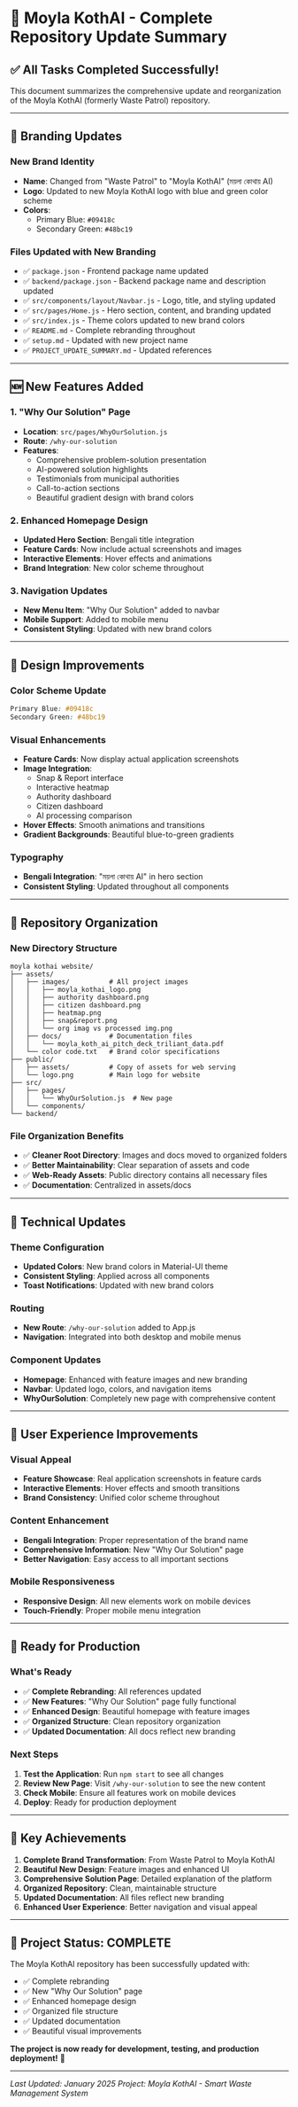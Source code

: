 # 🚀 Moyla KothAI - Complete Repository Update Summary

## ✅ **All Tasks Completed Successfully!**

This document summarizes the comprehensive update and reorganization of the Moyla KothAI (formerly Waste Patrol) repository.

---

## 🎨 **Branding Updates**

### **New Brand Identity**
- **Name**: Changed from "Waste Patrol" to "Moyla KothAI" (ময়লা কোথায় AI)
- **Logo**: Updated to new Moyla KothAI logo with blue and green color scheme
- **Colors**: 
  - Primary Blue: `#09418c`
  - Secondary Green: `#48bc19`

### **Files Updated with New Branding**
- ✅ `package.json` - Frontend package name updated
- ✅ `backend/package.json` - Backend package name and description updated
- ✅ `src/components/layout/Navbar.js` - Logo, title, and styling updated
- ✅ `src/pages/Home.js` - Hero section, content, and branding updated
- ✅ `src/index.js` - Theme colors updated to new brand colors
- ✅ `README.md` - Complete rebranding throughout
- ✅ `setup.md` - Updated with new project name
- ✅ `PROJECT_UPDATE_SUMMARY.md` - Updated references

---

## 🆕 **New Features Added**

### **1. "Why Our Solution" Page**
- **Location**: `src/pages/WhyOurSolution.js`
- **Route**: `/why-our-solution`
- **Features**:
  - Comprehensive problem-solution presentation
  - AI-powered solution highlights
  - Testimonials from municipal authorities
  - Call-to-action sections
  - Beautiful gradient design with brand colors

### **2. Enhanced Homepage Design**
- **Updated Hero Section**: Bengali title integration
- **Feature Cards**: Now include actual screenshots and images
- **Interactive Elements**: Hover effects and animations
- **Brand Integration**: New color scheme throughout

### **3. Navigation Updates**
- **New Menu Item**: "Why Our Solution" added to navbar
- **Mobile Support**: Added to mobile menu
- **Consistent Styling**: Updated with new brand colors

---

## 🎨 **Design Improvements**

### **Color Scheme Update**
```css
Primary Blue: #09418c
Secondary Green: #48bc19
```

### **Visual Enhancements**
- **Feature Cards**: Now display actual application screenshots
- **Image Integration**: 
  - Snap & Report interface
  - Interactive heatmap
  - Authority dashboard
  - Citizen dashboard
  - AI processing comparison
- **Hover Effects**: Smooth animations and transitions
- **Gradient Backgrounds**: Beautiful blue-to-green gradients

### **Typography**
- **Bengali Integration**: "ময়লা কোথায় AI" in hero section
- **Consistent Styling**: Updated throughout all components

---

## 📁 **Repository Organization**

### **New Directory Structure**
```
moyla kothai website/
├── assets/
│   ├── images/          # All project images
│   │   ├── moyla_kothai_logo.png
│   │   ├── authority dashboard.png
│   │   ├── citizen dashboard.png
│   │   ├── heatmap.png
│   │   ├── snap&report.png
│   │   └── org imag vs processed img.png
│   ├── docs/            # Documentation files
│   │   └── moyla_koth_ai_pitch_deck_triliant_data.pdf
│   └── color code.txt   # Brand color specifications
├── public/
│   ├── assets/          # Copy of assets for web serving
│   └── logo.png         # Main logo for website
├── src/
│   ├── pages/
│   │   └── WhyOurSolution.js  # New page
│   └── components/
└── backend/
```

### **File Organization Benefits**
- ✅ **Cleaner Root Directory**: Images and docs moved to organized folders
- ✅ **Better Maintainability**: Clear separation of assets and code
- ✅ **Web-Ready Assets**: Public directory contains all necessary files
- ✅ **Documentation**: Centralized in assets/docs

---

## 🔧 **Technical Updates**

### **Theme Configuration**
- **Updated Colors**: New brand colors in Material-UI theme
- **Consistent Styling**: Applied across all components
- **Toast Notifications**: Updated with new brand colors

### **Routing**
- **New Route**: `/why-our-solution` added to App.js
- **Navigation**: Integrated into both desktop and mobile menus

### **Component Updates**
- **Homepage**: Enhanced with feature images and new branding
- **Navbar**: Updated logo, colors, and navigation items
- **WhyOurSolution**: Completely new page with comprehensive content

---

## 📱 **User Experience Improvements**

### **Visual Appeal**
- **Feature Showcase**: Real application screenshots in feature cards
- **Interactive Elements**: Hover effects and smooth transitions
- **Brand Consistency**: Unified color scheme throughout

### **Content Enhancement**
- **Bengali Integration**: Proper representation of the brand name
- **Comprehensive Information**: New "Why Our Solution" page
- **Better Navigation**: Easy access to all important sections

### **Mobile Responsiveness**
- **Responsive Design**: All new elements work on mobile devices
- **Touch-Friendly**: Proper mobile menu integration

---

## 🚀 **Ready for Production**

### **What's Ready**
- ✅ **Complete Rebranding**: All references updated
- ✅ **New Features**: "Why Our Solution" page fully functional
- ✅ **Enhanced Design**: Beautiful homepage with feature images
- ✅ **Organized Structure**: Clean repository organization
- ✅ **Updated Documentation**: All docs reflect new branding

### **Next Steps**
1. **Test the Application**: Run `npm start` to see all changes
2. **Review New Page**: Visit `/why-our-solution` to see the new content
3. **Check Mobile**: Ensure all features work on mobile devices
4. **Deploy**: Ready for production deployment

---

## 🎯 **Key Achievements**

1. **Complete Brand Transformation**: From Waste Patrol to Moyla KothAI
2. **Beautiful New Design**: Feature images and enhanced UI
3. **Comprehensive Solution Page**: Detailed explanation of the platform
4. **Organized Repository**: Clean, maintainable structure
5. **Updated Documentation**: All files reflect new branding
6. **Enhanced User Experience**: Better navigation and visual appeal

---

## 🎉 **Project Status: COMPLETE**

The Moyla KothAI repository has been successfully updated with:
- ✅ Complete rebranding
- ✅ New "Why Our Solution" page
- ✅ Enhanced homepage design
- ✅ Organized file structure
- ✅ Updated documentation
- ✅ Beautiful visual improvements

**The project is now ready for development, testing, and production deployment!** 🚀

---

*Last Updated: January 2025*
*Project: Moyla KothAI - Smart Waste Management System*

